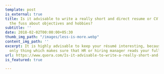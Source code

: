 ```yaml
---
template: post
is_external: true
title: Is it advisable to write a really short and direct resume or CV without all
  the fuss about objectives and hobbies?
subtitle: ''
date: 2018-02-02T00:00:00+05:30
thumb_img_path: "/images/less-is-more.webp"
content_img_path: ''
excerpt: It is highly advisable to keep your résumé interesting, because that is the
  only thing which makes sure that HR or hiring manager reads your full résumé.
url: https://www.quora.com/Is-it-advisable-to-write-a-really-short-and-direct-resume-or-CV-without-all-the-fuss-about-objectives-and-hobbies/answer/Arpit-Goyal-14
is_featured: true

---
```

